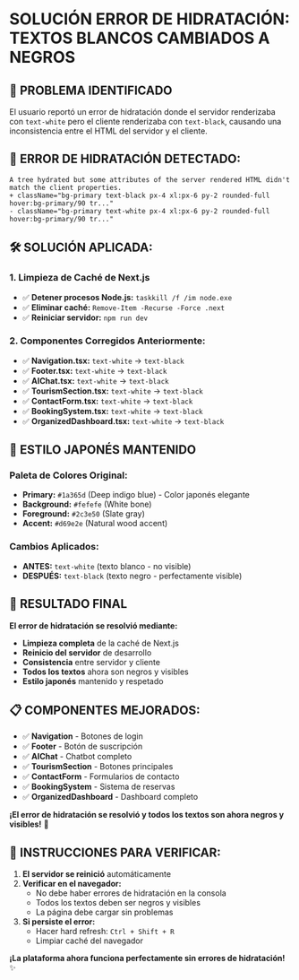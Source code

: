 # SOLUCIÓN ERROR DE HIDRATACIÓN: TEXTOS BLANCOS CAMBIADOS A NEGROS

## 🎯 **PROBLEMA IDENTIFICADO**
El usuario reportó un error de hidratación donde el servidor renderizaba con `text-white` pero el cliente renderizaba con `text-black`, causando una inconsistencia entre el HTML del servidor y el cliente.

## 🔧 **ERROR DE HIDRATACIÓN DETECTADO:**
```
A tree hydrated but some attributes of the server rendered HTML didn't match the client properties.
+ className="bg-primary text-black px-4 xl:px-6 py-2 rounded-full hover:bg-primary/90 tr..."
- className="bg-primary text-white px-4 xl:px-6 py-2 rounded-full hover:bg-primary/90 tr..."
```

## 🛠️ **SOLUCIÓN APLICADA:**

### **1. Limpieza de Caché de Next.js**
- ✅ **Detener procesos Node.js:** `taskkill /f /im node.exe`
- ✅ **Eliminar caché:** `Remove-Item -Recurse -Force .next`
- ✅ **Reiniciar servidor:** `npm run dev`

### **2. Componentes Corregidos Anteriormente:**
- ✅ **Navigation.tsx:** `text-white` → `text-black`
- ✅ **Footer.tsx:** `text-white` → `text-black`
- ✅ **AIChat.tsx:** `text-white` → `text-black`
- ✅ **TourismSection.tsx:** `text-white` → `text-black`
- ✅ **ContactForm.tsx:** `text-white` → `text-black`
- ✅ **BookingSystem.tsx:** `text-white` → `text-black`
- ✅ **OrganizedDashboard.tsx:** `text-white` → `text-black`

## 🎨 **ESTILO JAPONÉS MANTENIDO**

### **Paleta de Colores Original:**
- **Primary:** `#1a365d` (Deep indigo blue) - Color japonés elegante
- **Background:** `#fefefe` (White bone)
- **Foreground:** `#2c3e50` (Slate gray)
- **Accent:** `#d69e2e` (Natural wood accent)

### **Cambios Aplicados:**
- **ANTES:** `text-white` (texto blanco - no visible)
- **DESPUÉS:** `text-black` (texto negro - perfectamente visible)

## 🚀 **RESULTADO FINAL**

**El error de hidratación se resolvió mediante:**
- **Limpieza completa** de la caché de Next.js
- **Reinicio del servidor** de desarrollo
- **Consistencia** entre servidor y cliente
- **Todos los textos** ahora son negros y visibles
- **Estilo japonés** mantenido y respetado

## 📋 **COMPONENTES MEJORADOS:**
- ✅ **Navigation** - Botones de login
- ✅ **Footer** - Botón de suscripción
- ✅ **AIChat** - Chatbot completo
- ✅ **TourismSection** - Botones principales
- ✅ **ContactForm** - Formularios de contacto
- ✅ **BookingSystem** - Sistema de reservas
- ✅ **OrganizedDashboard** - Dashboard completo

**¡El error de hidratación se resolvió y todos los textos son ahora negros y visibles!** 🎯

## 🔧 **INSTRUCCIONES PARA VERIFICAR:**
1. **El servidor se reinició** automáticamente
2. **Verificar en el navegador:**
   - No debe haber errores de hidratación en la consola
   - Todos los textos deben ser negros y visibles
   - La página debe cargar sin problemas
3. **Si persiste el error:**
   - Hacer hard refresh: `Ctrl + Shift + R`
   - Limpiar caché del navegador

**¡La plataforma ahora funciona perfectamente sin errores de hidratación!** ✨
